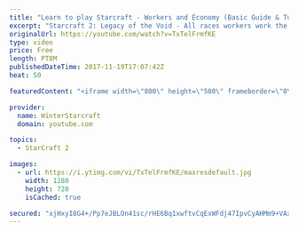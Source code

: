 ```yaml
---
title: "Learn to play Starcraft - Workers and Economy (Basic Guide & Tutorial)"
excerpt: "Starcraft 2: Legacy of the Void - All races workers work the same (mule notwithstanding!)  Wiki on mining: http://wiki.teamliquid.net/starcraft2/Mining_Minerals"
originalUrl: https://youtube.com/watch?v=TxTelFrmfKE
type: video
price: Free
length: PT8M
publishedDateTime: 2017-11-19T17:07:42Z
heat: 50

featuredContent: "<iframe width=\"800\" height=\"500\" frameborder=\"0\" src=\"https://www.youtube.com/embed/TxTelFrmfKE\" allow=\"accelerometer; autoplay; encrypted-media; gyroscope; picture-in-picture\" allowfullscreen></iframe>"

provider:
  name: WinterStarcraft
  domain: youtube.com

topics:
  - StarCraft 2

images:
  - url: https://i.ytimg.com/vi/TxTelFrmfKE/maxresdefault.jpg
    width: 1280
    height: 720
    isCached: true

secured: "xjHxyI8G4+/Pp7eJBLOn41sc/rHE6Bq1xwftvCqExWFdj47IpvCyAHMm9+VAxdxMzXzgnNIxZty6Pfm8wsgGsZeTbzPvWdKM89RwdtkjeBQibBJsgSQXUyLIMyYaEqxnYDSxKhphiZ9Ro7c1ykHLgKXnkTxHzoZvp4c949cdr5lPPrMzfyuHk+fojPY94VkTPcNVWA5y8PEZivAklwJjsHhr8IK0lmua9uPl8sWWSV5F+pN3HeMmHGCDVi9Yz3+2PqpHgGflyT8GRbJh8hvkossLAUH4fRBDGARnx1OCvSlffrJQc5aK3C5IAZSo5EoFOSN5d/HDoPqZf/kGBRi/8QB1MQGihGvPruXtNjpAP/vatOP2xiBXPzmDfyleYHl7IdGQ4N/YHWdkADfVdr0pply+s2oKlgG9hNpCjuldBFY=;pnc4M43n6Ne6v81akdUgxQ=="
---
```


